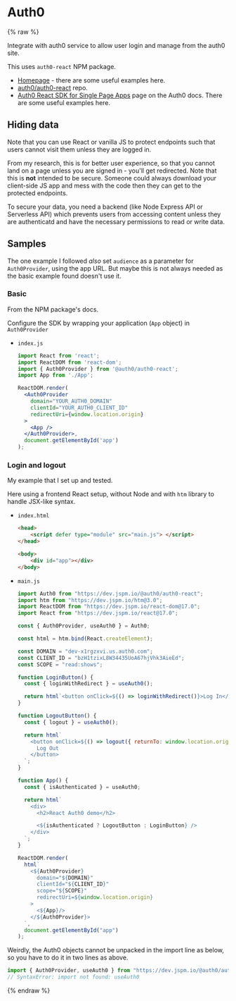 # Auth0

{% raw %}

Integrate with auth0 service to allow user login and manage from the auth0 site.

This uses `auth0-react` NPM package.

- [Homepage](https://auth0.github.io/auth0-react/) - there are some useful examples here.
- [auth0/auth0-react](https://github.com/auth0/auth0-react) repo.
- [Auth0 React SDK for Single Page Apps](https://auth0.com/docs/libraries/auth0-react) page on the Auth0 docs. There are some useful examples here.


## Hiding data

Note that you can use React or vanilla JS to protect endpoints such that users cannot visit them unless they are logged in. 

From my research, this is for better user experience, so that you cannot land on a page unless you are signed in - you'll get redirected. Note that this is **not** intended to be secure. Someone could always download your client-side JS app and mess with the code then they can get to the protected endpoints. 

To secure your data, you need a backend (like Node Express API or Serverless API) which prevents users from accessing content unless they are authenticatd and have the necessary permissions to read or write data. 


## Samples

The one example I followed _also_ set `audience` as a parameter for `Auth0Provider`, using the app URL. But maybe this is not always needed as the basic example found doesn't use it.

### Basic

From the NPM package's docs.

Configure the SDK by wrapping your application (`App` object) in `Auth0Provider`

- `index.js`
    ```jsx
    import React from 'react';
    import ReactDOM from 'react-dom';
    import { Auth0Provider } from '@auth0/auth0-react';
    import App from './App';

    ReactDOM.render(
      <Auth0Provider
        domain="YOUR_AUTH0_DOMAIN"
        clientId="YOUR_AUTH0_CLIENT_ID"
        redirectUri={window.location.origin}
      >
        <App />
      </Auth0Provider>,
      document.getElementById('app')
    );
    ```

### Login and logout

My example that I set up and tested.

Here using a frontend React setup, without Node and with `htm` library to handle JSX-like syntax.

- `index.html`
    ```html
    <head>
        <script defer type="module" src="main.js"> </script>
    </head>

    <body>
        <div id="app"></div>
    </body>
    ```
- `main.js`
    ```javascript
    import Auth0 from "https://dev.jspm.io/@auth0/auth0-react";
    import htm from "https://dev.jspm.io/htm@3.0";
    import ReactDOM from "https://dev.jspm.io/react-dom@17.0";
    import React from "https://dev.jspm.io/react@17.0";

    const { Auth0Provider, useAuth0 } = Auth0;

    const html = htm.bind(React.createElement);

    const DOMAIN = "dev-x1rgzxvi.us.auth0.com";
    const CLIENT_ID = "bzH1tzixL8W34435UoA67hjVhk3AieEd";
    const SCOPE = "read:shows";

    function LoginButton() {
      const { loginWithRedirect } = useAuth0();

      return html`<button onClick=${() => loginWithRedirect()}>Log In</button>`;
    }

    function LogoutButton() {
      const { logout } = useAuth0();

      return html`
        <button onClick=${() => logout({ returnTo: window.location.origin })}>
          Log Out
        </button>
      `;
    }

    function App() {
      const { isAuthenticated } = useAuth0;

      return html`
        <div>
          <h2>React Auth0 demo</h2>

          <${isAuthenticated ? LogoutButton : LoginButton} />
        </div>
      `;
    }

    ReactDOM.render(
      html`
        <${Auth0Provider}
          domain="${DOMAIN}"
          clientId="${CLIENT_ID}"
          scope="${SCOPE}"
          redirectUri=${window.location.origin}
        >
          <${App}/>
        </${Auth0Provider}>
      `,
      document.getElementById("app")
    );
    ```

Weirdly, the Auth0 objects cannot be unpacked in the import line as below, so you have to do it in two lines as above.

```javascript
import { Auth0Provider, useAuth0 } from "https://dev.jspm.io/@auth0/auth0-react";
// SyntaxError: import not found: useAuth0
```

{% endraw %}
